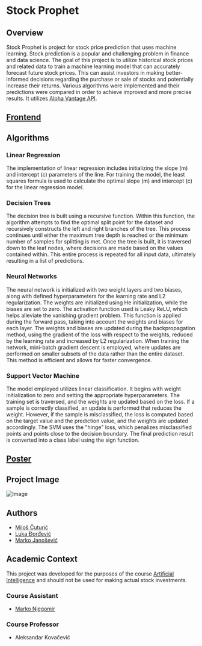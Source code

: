 # Stock Prophet

## Overview
Stock Prophet is project for stock price prediction that uses machine learning. Stock prediction is a popular and challenging problem in finance and data science. The goal of this project is to utilize historical stock prices and related data to train a machine learning model that can accurately forecast future stock prices. This can assist investors in making better-informed decisions regarding the purchase or sale of stocks and potentially increase their returns. Various algorithms were implemented and their predictions were compared in order to achieve improved and more precise results. It utilizes [Alpha Vantage API](https://www.alphavantage.co/documentation/).

## [Frontend](https://github.com/ThreeAmigosCoding/StockProphetFrontend)

## Algorithms

### Linear Regression
The implementation of linear regression includes initializing the slope (m) and intercept (c) parameters of the line. For training the model, the least squares formula is used to calculate the optimal slope (m) and intercept (c) for the linear regression model.

### Decision Trees
The decision tree is built using a recursive function. Within this function, the algorithm attempts to find the optimal split point for the dataset and recursively constructs the left and right branches of the tree. This process continues until either the maximum tree depth is reached or the minimum number of samples for splitting is met. Once the tree is built, it is traversed down to the leaf nodes, where decisions are made based on the values contained within. This entire process is repeated for all input data, ultimately resulting in a list of predictions.

### Neural Networks
The neural network is initialized with two weight layers and two biases, along with defined hyperparameters for the learning rate and L2 regularization. The weights are initialized using He initialization, while the biases are set to zero. The activation function used is Leaky ReLU, which helps alleviate the vanishing gradient problem. This function is applied during the forward pass, taking into account the weights and biases for each layer. The weights and biases are updated during the backpropagation method, using the gradient of the loss with respect to the weights, reduced by the learning rate and increased by L2 regularization. When training the network, mini-batch gradient descent is employed, where updates are performed on smaller subsets of the data rather than the entire dataset. This method is efficient and allows for faster convergence.

### Support Vector Machine
The model employed utilizes linear classification. It begins with weight initialization to zero and setting the appropriate hyperparameters. The training set is traversed, and the weights are updated based on the loss. If a sample is correctly classified, an update is performed that reduces the weight. However, if the sample is misclassified, the loss is computed based on the target value and the prediction value, and the weights are updated accordingly. The SVM uses the "hinge" loss, which penalizes misclassified points and points close to the decision boundary. The final prediction result is converted into a class label using the sign function.

## [Poster](https://github.com/ThreeAmigosCoding/StockProphet/blob/dev/Stock%20Prophet.pdf)

## Project Image
![Image](https://github.com/ThreeAmigosCoding/StockProphet/blob/dev/Stock%20Prophet.jpg)

## Authors
- [Miloš Čuturić](https://github.com/cuturic01)
- [Luka Đorđević](https://github.com/lukaDjordjevic01)
- [Marko Janošević](https://github.com/janosevicsm)

## Academic Context
This project was developed for the purposes of the course [Artificial Intelligence](http://www.ftn.uns.ac.rs/21389888/racunarska-inteligencija) and should not be used for making actual stock investments.
### Course Assistant
- [Marko Njegomir](https://github.com/njmarko)
### Course Professor
- Aleksandar Kovačević

